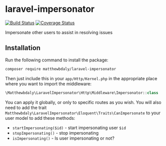 # laravel-impersonator

[![Build Status](https://travis-ci.org/matthewbdaly/laravel-impersonator.svg?branch=master)](https://travis-ci.org/matthewbdaly/laravel-impersonator)
[![Coverage Status](https://coveralls.io/repos/github/matthewbdaly/laravel-impersonator/badge.svg?branch=master)](https://coveralls.io/github/matthewbdaly/laravel-impersonator?branch=master)

Impersonate other users to assist in resolving issues

Installation
------------

Run the following command to install the package:

```bash
composer require matthewbdaly/laravel-impersonator
```

Then just include this in your `app/Http/Kernel.php` in the appropriate place where you want to import the middleware:

```php
\Matthewbdaly\LaravelImpersonator\Http\Middleware\Impersonator::class
```

You can apply it globally, or only to specific routes as you wish. You will also need to add the trait `Matthewbdaly\LaravelImpersonator\Eloquent\Traits\CanImpersonate` to your user model to add these methods:

* `startImpersonating($id)` - start impersonating user `$id`
* `stopImpersonating()` - stop impersonating
* `isImpersonating()` - Is user impersonating or not?
